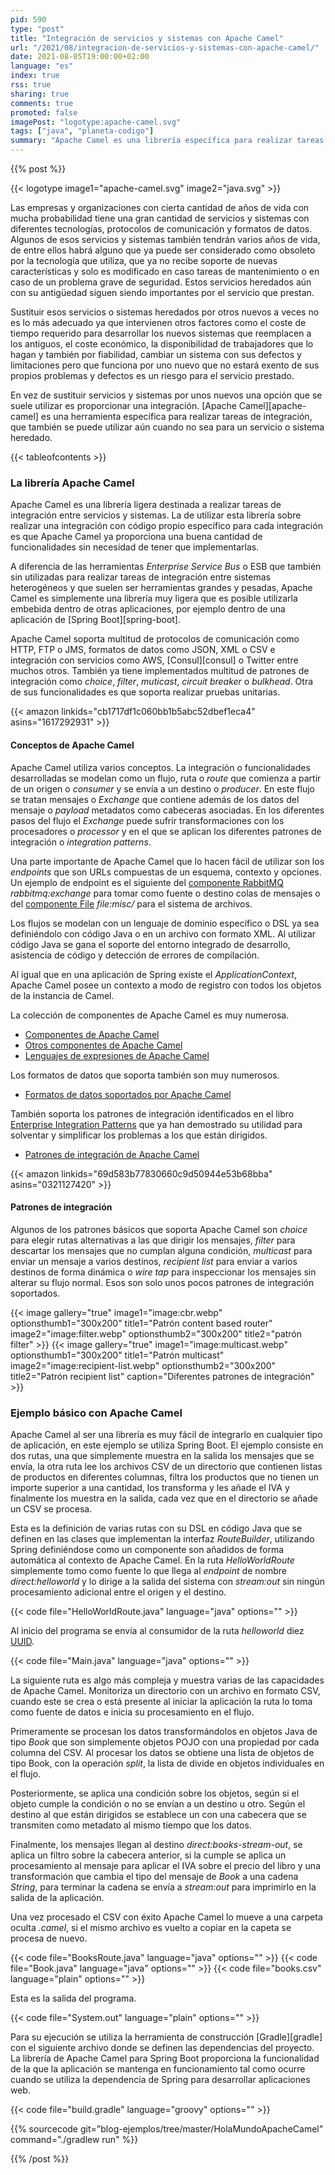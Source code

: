 ```yaml
---
pid: 590
type: "post"
title: "Integración de servicios y sistemas con Apache Camel"
url: "/2021/08/integracion-de-servicios-y-sistemas-con-apache-camel/"
date: 2021-08-05T19:00:00+02:00
language: "es"
index: true
rss: true
sharing: true
comments: true
promoted: false
imagePost: "logotype:apache-camel.svg"
tags: ["java", "planeta-codigo"]
summary: "Apache Camel es una librería específica para realizar tareas de integración que ya proporciona e implementa múltiples protocolos de comunicación, formatos de datos, componentes y patrones de integración. Ya tiene implementada toda esta funcionalidad que no hay que implementar en el caso de una aplicación con código propio. Al ser una librería es posible integrarlo en cualquier tipo de aplicación, en el artículo se muestra cómo utilizarlo en una aplicación de Spring Boot en un ejemplo."
---
```


{{% post %}}

{{< logotype image1="apache-camel.svg" image2="java.svg" >}}

Las empresas y organizaciones con cierta cantidad de años de vida con mucha probabilidad tiene una gran cantidad de servicios y sistemas con diferentes tecnologías, protocolos de comunicación y formatos de datos. Algunos de esos servicios y sistemas también tendrán varios años de vida, de entre ellos habrá alguno que ya puede ser considerado como obsoleto por la tecnología que utiliza, que ya no recibe soporte de nuevas características y solo es modificado en caso tareas de mantenimiento o en caso de un problema grave de seguridad. Estos servicios heredados aún con su antigüedad siguen siendo importantes por el servicio que prestan.

Sustituir esos servicios o sistemas heredados por otros nuevos a veces no es lo más adecuado ya que intervienen otros factores como el coste de tiempo requerido para desarrollar los nuevos sistemas que reemplacen a los antiguos, el coste económico, la disponibilidad de trabajadores que lo hagan y también por fiabilidad, cambiar un sistema con sus defectos y limitaciones pero que funciona por uno nuevo que no estará exento de sus propios problemas y defectos es un riesgo para el servicio prestado.

En vez de sustituir servicios y sistemas por unos nuevos una opción que se suele utilizar es proporcionar una integración. [Apache Camel][apache-camel] es una herramienta específica para realizar tareas de integración, que también se puede utilizar aún cuando no sea para un servicio o sistema heredado.

{{< tableofcontents >}}

### La librería Apache Camel

Apache Camel es una librería ligera destinada a realizar tareas de integración entre servicios y sistemas. La de utilizar esta librería sobre realizar una integración con código propio específico para cada integración es que Apache Camel ya proporciona una buena cantidad de funcionalidades sin necesidad de tener que implementarlas.

A diferencia de las herramientas _Enterprise Service Bus_ o ESB que también sin utilizadas para realizar tareas de integración entre sistemas heterogéneos y que suelen ser herramientas grandes y pesadas, Apache Camel es simplemente una librería muy ligera que es posible utilizarla embebida dentro de otras aplicaciones, por ejemplo dentro de una aplicación de [Spring Boot][spring-boot].

Apache Camel soporta multitud de protocolos de comunicación como HTTP, FTP o JMS, formatos de datos como JSON, XML o CSV e  integración con servicios como AWS, [Consul][consul] o Twitter entre muchos otros. También ya tiene implementados multitud de patrones de integración como _choice_, _filter_, _muticast_, _circuit breaker_ o _bulkhead_. Otra de sus funcionalidades es que soporta realizar pruebas unitarias.

{{< amazon
    linkids="cb1717df1c060bb1b5abc52dbef1eca4"
    asins="1617292931" >}}

#### Conceptos de Apache Camel

Apache Camel utiliza varios conceptos. La integración o funcionalidades desarrolladas se modelan como un flujo, ruta o _route_ que comienza a partir de un origen o _consumer_ y se envía a un destino o _producer_. En este flujo se tratan mensajes o _Exchange_ que contiene además de los datos del mensaje o _payload_ metadatos como cabeceras asociadas. En los diferentes pasos del flujo el _Exchange_ puede sufrir transformaciones con los procesadores o _processor_ y en el que se aplican los diferentes patrones de integración o _integration patterns_.

Una parte importante de Apache Camel que lo hacen fácil de utilizar son los _endpoints_ que son URLs compuestas de un esquema, contexto y opciones. Un ejemplo de endpoint es el siguiente del [componente RabbitMQ](https://camel.apache.org/components/latest/rabbitmq-component.html) _rabbitmq:exchange_  para tomar como fuente o destino colas de mensajes o del [componente File](https://camel.apache.org/components/latest/file-component.html) _file:misc/_ para el sistema de archivos.

Los flujos se modelan con un lenguaje de dominio específico o DSL ya sea definiéndolo con código Java o en un archivo con formato XML. Al utilizar código Java se gana el soporte del entorno integrado de desarrollo, asistencia de código y detección de errores de compilación.

Al igual que en una aplicación de Spring existe el _ApplicationContext_, Apache Camel posee un contexto a modo de registro con todos los objetos de la instancia de Camel.

La colección de componentes de Apache Camel es muy numerosa.

* [Componentes de Apache Camel](https://camel.apache.org/components/latest/index.html)
* [Otros componentes de Apache Camel](https://camel.apache.org/components/latest/others/index.html)
* [Lenguajes de expresiones de Apache Camel](https://camel.apache.org/components/latest/languages/index.html)

Los formatos de datos que soporta también son muy numerosos.

* [Formatos de datos soportados por Apache Camel](https://camel.apache.org/components/latest/dataformats/index.html)

También soporta los patrones de integración identificados en el libro [Enterprise Integration Patterns](https://amzn.to/2WQDe4G) que ya han demostrado su utilidad para solventar y simplificar los problemas a los que están dirigidos.

* [Patrones de integración de Apache Camel](https://camel.apache.org/components/latest/eips/enterprise-integration-patterns.html)

{{< amazon
    linkids="69d583b77830660c9d50944e53b68bba"
    asins="0321127420" >}}

#### Patrones de integración

Algunos de los patrones básicos que soporta Apache Camel son _choice_ para elegir rutas alternativas a las que dirigir los mensajes, _filter_ para descartar los mensajes que no cumplan alguna condición, _multicast_ para enviar un mensaje a varios destinos, _recipient list_ para enviar a varios destinos de forma dinámica o _wire tap_ para inspeccionar los mensajes sin alterar su flujo normal. Esos son solo unos pocos patrones de integración soportados.

{{< image
    gallery="true"
    image1="image:cbr.webp" optionsthumb1="300x200" title1="Patrón content based router"
    image2="image:filter.webp" optionsthumb2="300x200" title2="patrón filter" >}}
{{< image
    gallery="true"
    image1="image:multicast.webp" optionsthumb1="300x200" title1="Patrón multicast"
    image2="image:recipient-list.webp" optionsthumb2="300x200" title2="Patrón recipient list"
    caption="Diferentes patrones de integración" >}}

### Ejemplo básico con Apache Camel

Apache Camel al ser una librería es muy fácil de integrarlo en cualquier tipo de aplicación, en este ejemplo se utiliza Spring Boot. El ejemplo consiste en dos rutas, una que simplemente muestra en la salida los mensajes que se envía, la otra ruta lee los archivos CSV de un directorio que contienen listas de productos en diferentes columnas, filtra los productos que no tienen un importe superior a una cantidad, los transforma y les añade el IVA y finalmente los muestra en la salida, cada vez que en el directorio se añade un CSV se procesa.

Esta es la definición de varias rutas con su DSL en código Java que se definen en las clases que implementan la interfaz _RouteBuilder_, utilizando Spring definiéndose como un componente son añadidos de forma automática al contexto de Apache Camel. En la ruta _HelloWorldRoute_ simplemente tomo como fuente lo que llega al _endpoint_ de nombre _direct:helloworld_ y lo dirige a la salida del sistema con _stream:out_ sin ningún procesamiento adicional entre el origen y el destino.

{{< code file="HelloWorldRoute.java" language="java" options="" >}}

Al inicio del programa se envía al consumidor de la ruta _helloworld_ diez [UUID](javadoc11:java.base/java/util/UUID.html).

{{< code file="Main.java" language="java" options="" >}}

La siguiente ruta es algo más compleja y muestra varias de las capacidades de Apache Camel. Monitoriza un directorio con un archivo en formato CSV, cuando este se crea o está presente al iniciar la aplicación la ruta lo toma como fuente de datos e inicia su procesamiento en el flujo.

Primeramente se procesan los datos transformándolos en objetos Java de tipo _Book_ que son simplemente objetos POJO con una propiedad por cada columna del CSV. Al procesar los datos se obtiene una lista de objetos de tipo Book, con la operación _split_, la lista de divide en objetos individuales en el flujo.

Posteriormente, se aplica una condición sobre los objetos, según si el objeto cumple la condición o no se envían a un destino u otro. Según el destino al que están dirigidos se establece un con una cabecera que se transmiten como metadato al mismo tiempo que los datos.

Finalmente, los mensajes llegan al destino _direct:books-stream-out_, se aplica un filtro sobre la cabecera anterior, si la cumple se aplica un procesamiento al mensaje para aplicar el IVA sobre el precio del libro y una transformación que cambia el tipo del mensaje de _Book_ a una cadena _String_, para terminar la cadena se envía a _stream:out_ para imprimirlo en la salida de la aplicación.

Una vez procesado el CSV con éxito Apache Camel lo mueve a una carpeta oculta _.camel_, si el mismo archivo es vuelto a copiar en la capeta se procesa de nuevo.

{{< code file="BooksRoute.java" language="java" options="" >}}
{{< code file="Book.java" language="java" options="" >}}
{{< code file="books.csv" language="plain" options="" >}}

Esta es la salida del programa.

{{< code file="System.out" language="plain" options="" >}}

Para su ejecución se utiliza la herramienta de construcción [Gradle][gradle] con el siguiente archivo donde se definen las dependencias del proyecto. La librería de Apache Camel para Spring Boot proporciona la funcionalidad de la que la aplicación se mantenga en funcionamiento tal como ocurre cuando se utiliza la dependencia de Spring para desarrollar aplicaciones web.

{{< code file="build.gradle" language="groovy" options="" >}}

{{% sourcecode git="blog-ejemplos/tree/master/HolaMundoApacheCamel" command="./gradlew run" %}}

{{% /post %}}
